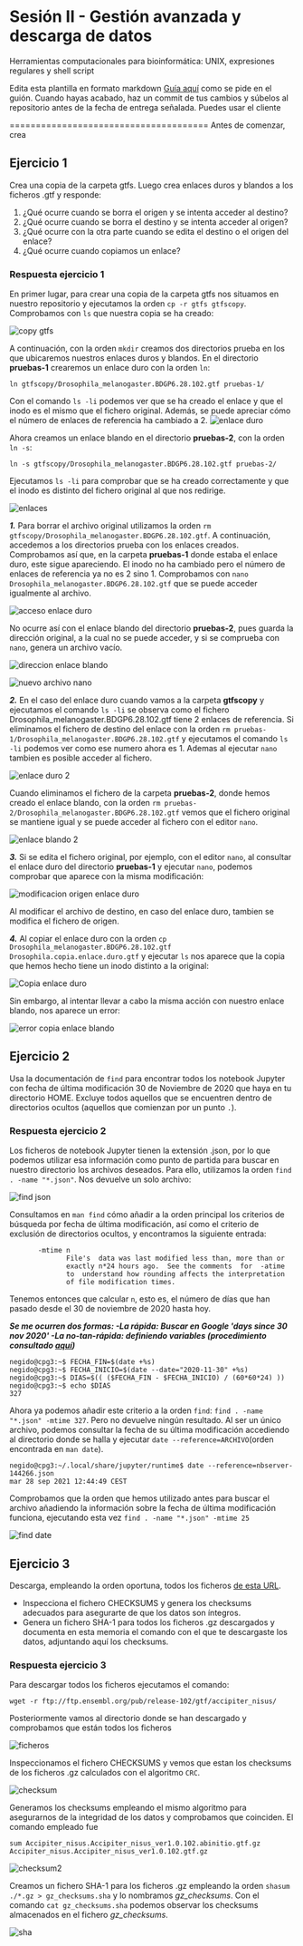 # Sesión II - Gestión avanzada y descarga de datos
Herramientas computacionales para bioinformática: UNIX, expresiones regulares y shell script

Edita esta plantilla en formato markdown [Guía aquí](https://guides.github.com/features/mastering-markdown/) como se pide en el guión. 
Cuando hayas acabado, haz un commit de tus cambios y súbelos al repositorio antes de la fecha de entrega señalada. 
Puedes usar el cliente 

======================================
Antes de comenzar, crea


## Ejercicio 1
Crea una copia de la carpeta gtfs. Luego crea enlaces duros y blandos a los ficheros .gtf y responde:

1. ¿Qué ocurre cuando se borra el origen y se intenta acceder al destino?
2. ¿Qué ocurre cuando se borra el destino y se intenta acceder al origen?
3. ¿Qué ocurre con la otra parte cuando se edita el destino o el origen del enlace?
4. ¿Qué ocurre cuando copiamos un enlace?


### Respuesta ejercicio 1

En primer lugar, para crear una copia de la carpeta gtfs nos situamos en nuestro repositorio y ejecutamos la orden `cp -r gtfs gtfscopy`. Comprobamos con `ls` que nuestra copia se ha creado:

![copy gtfs](https://user-images.githubusercontent.com/92091175/138259066-6afac656-4a67-43a8-9d52-7d40750aeb08.png)

A continuación, con la orden `mkdir` creamos dos directorios prueba en los que ubicaremos nuestros enlaces duros y blandos. 
En el directorio **pruebas-1** crearemos un enlace duro con la orden `ln`:

`ln gtfscopy/Drosophila_melanogaster.BDGP6.28.102.gtf pruebas-1/`

Con el comando `ls -li` podemos ver que se ha creado el enlace y que el inodo es el mismo que el fichero original. Además, se puede apreciar cómo el número de enlaces de referencia ha cambiado a 2.
![enlace duro](https://user-images.githubusercontent.com/92113066/138568836-1fbcbdba-83ef-4384-9141-be8338c1aede.png)


Ahora creamos un enlace blando en el directorio **pruebas-2**, con la orden `ln -s`:

`ln -s gtfscopy/Drosophila_melanogaster.BDGP6.28.102.gtf pruebas-2/`

Ejecutamos `ls -li` para comprobar que se ha creado correctamente y que el inodo es distinto del fichero original al que nos redirige.

![enlaces](https://user-images.githubusercontent.com/92091175/138259422-39cf14bb-1b13-4d35-bb3f-8beb71b11b97.png)

_**1.**_ Para borrar el archivo original utilizamos la orden `rm gtfscopy/Drosophila_melanogaster.BDGP6.28.102.gtf`. A continuación, accedemos a los directorios prueba con los enlaces creados.
Comprobamos así que, en la carpeta **pruebas-1** donde estaba el enlace duro, este sigue apareciendo. El inodo no ha cambiado pero el número de enlaces de referencia ya no es 2 sino 1. Comprobamos con `nano Drosophila_melanogaster.BDGP6.28.102.gtf` que se puede acceder igualmente al archivo.


![acceso enlace duro](https://user-images.githubusercontent.com/92091175/138285851-fe69cb81-4993-49b7-99b3-d749e6d7402e.png)

No ocurre así con el enlace blando del directorio **pruebas-2**, pues guarda la dirección original, a la cual no se puede acceder, y si se comprueba con `nano`, genera un archivo vacío.

![direccion enlace blando](https://user-images.githubusercontent.com/92091175/138286968-41fc59e7-bd40-405d-a733-0d123683904d.png)

![nuevo archivo nano](https://user-images.githubusercontent.com/92091175/138286753-908b9d64-2bfe-4460-83a0-db87f0f79636.png)

_**2.**_ En el caso del enlace duro cuando vamos a la carpeta **gtfscopy** y ejecutamos el comando `ls -li` se observa como el fichero Drosophila_melanogaster.BDGP6.28.102.gtf tiene 2 enlaces de referencia. Si eliminamos el fichero de destino del enlace con la orden `rm pruebas-1/Drosophila_melanogaster.BDGP6.28.102.gtf` y ejecutamos el comando `ls -li` podemos ver como ese numero ahora es 1. Ademas al ejecutar `nano` tambien es posible acceder al fichero. 

![enlace duro 2](https://user-images.githubusercontent.com/92113066/138570675-374dd682-2b2f-4658-8d59-bc3104c414f3.png)

Cuando eliminamos el fichero de la carpeta **pruebas-2**, donde hemos creado el enlace blando, con la orden `rm pruebas-2/Drosophila_melanogaster.BDGP6.28.102.gtf` vemos que el fichero original se mantiene igual y se puede acceder al fichero con el editor `nano`.

![enlace blando 2](https://user-images.githubusercontent.com/92113066/138570938-9ff2db74-bd9e-4c44-898e-e0f553603455.png)


_**3.**_ Si se edita el fichero original, por ejemplo, con el editor `nano`, al consultar el enlace duro del directorio **pruebas-1** y ejecutar `nano`, podemos comprobar que aparece con la misma modificación:

![modificacion origen enlace duro](https://user-images.githubusercontent.com/92091175/138308707-8bce6b58-ebbb-44e0-874a-434e3ef7b3e0.png)


Al modificar el archivo de destino, en caso del enlace duro, tambien se modifica el fichero de origen. 

_**4.**_ Al copiar el enlace duro con la orden `cp Drosophila_melanogaster.BDGP6.28.102.gtf Drosophila.copia.enlace.duro.gtf` y ejecutar `ls` nos aparece que la copia que hemos hecho tiene un inodo distinto a la original:

![Copia enlace duro](https://user-images.githubusercontent.com/92091175/138264052-b989af1f-3412-4e45-b533-c9675e463e87.png)

Sin embargo, al intentar llevar a cabo la misma acción con nuestro enlace blando, nos aparece un error:

![error copia enlace blando](https://user-images.githubusercontent.com/92091175/138264633-8cf163f2-5e49-4076-a73b-2b80e9252f17.png)



## Ejercicio 2
Usa la documentación de `find` para encontrar todos los notebook Jupyter con fecha de última modificación 30 de Noviembre de 2020 que haya en tu directorio HOME. Excluye todos aquellos que se encuentren dentro de directorios ocultos (aquellos que comienzan por un punto `.`). 

### Respuesta ejercicio 2

Los ficheros de notebook Jupyter tienen la extensión .json, por lo que podemos utilizar esa información como punto de partida para buscar en nuestro directorio los archivos deseados. Para ello, utilizamos la orden `find . -name "*.json"`. Nos devuelve un solo archivo:

![find json](https://user-images.githubusercontent.com/92091175/138553224-476a6df0-5ff1-4420-9e57-75808190fce2.png)

Consultamos en `man find` cómo añadir a la orden principal los criterios de búsqueda por fecha de última modificación, así como el criterio de exclusión de directorios ocultos, y encontramos la siguiente entrada:
```
       -mtime n
              File's  data was last modified less than, more than or
              exactly n*24 hours ago.  See the comments  for  -atime
              to  understand how rounding affects the interpretation
              of file modification times.
```

Tenemos entonces que calcular `n`, esto es, el número de días que han pasado desde el 30 de noviembre de 2020 hasta hoy. 

***Se me ocurren dos formas:
-La rápida: Buscar en Google 'days since 30 nov 2020'
-La no-tan-rápida: definiendo variables (procedimiento consultado [aquí](https://www.linuxito.com/gnu-linux/nivel-basico/928-como-restar-fechas-en-bash))***

```
negido@cpg3:~$ FECHA_FIN=$(date +%s)
negido@cpg3:~$ FECHA_INICIO=$(date --date="2020-11-30" +%s)
negido@cpg3:~$ DIAS=$(( ($FECHA_FIN - $FECHA_INICIO) / (60*60*24) ))
negido@cpg3:~$ echo $DIAS
327
```
Ahora ya podemos añadir este criterio a la orden `find`: `find . -name "*.json" -mtime 327`.
Pero no devuelve ningún resultado.
Al ser un único archivo, podemos consultar la fecha de su última modificación accediendo al directorio donde se halla y ejecutar `date --reference=ARCHIVO`(orden encontrada en `man date`).

```
negido@cpg3:~/.local/share/jupyter/runtime$ date --reference=nbserver-144266.json 
mar 28 sep 2021 12:44:49 CEST
```
Comprobamos que la orden que hemos utilizado antes para buscar el archivo añadiendo la información sobre la fecha de última modificación funciona, ejecutando esta vez `find . -name "*.json" -mtime 25`

![find date](https://user-images.githubusercontent.com/92091175/138554875-bb6cc766-b0db-4491-95b3-a9ceece6ca9e.png)

## Ejercicio 3
Descarga, empleando la orden oportuna, todos los ficheros [de esta URL](ftp://ftp.ensembl.org/pub/release-102/gtf/accipiter_nisus/). 
- Inspecciona el fichero CHECKSUMS y genera los checksums adecuados para asegurarte de que los datos son íntegros. 
- Genera un fichero SHA-1 para todos los ficheros .gz descargados y documenta en esta memoria el comando con el que te descargaste los datos, adjuntando aquí los checksums. 


### Respuesta ejercicio 3

Para descargar todos los ficheros ejecutamos el comando:

`wget -r ftp://ftp.ensembl.org/pub/release-102/gtf/accipiter_nisus/`

Posteriormente vamos al directorio donde se han descargado y comprobamos que están todos los ficheros

![ficheros](https://user-images.githubusercontent.com/92113066/138591151-7da69191-f4a1-4647-8715-85cdf50dcba6.png)


Inspeccionamos el fichero CHECKSUMS y vemos que estan los checksums de los ficheros .gz calculados con el algoritmo `CRC`.

![checksum](https://user-images.githubusercontent.com/92113066/138590344-f4395c7c-e190-4ff3-9548-caff01c0f778.png)

Generamos los checksums empleando el mismo algoritmo para asegurarnos de la integridad de los datos y comprobamos que coinciden. El comando empleado fue 

`sum Accipiter_nisus.Accipiter_nisus_ver1.0.102.abinitio.gtf.gz Accipiter_nisus.Accipiter_nisus_ver1.0.102.gtf.gz`

![checksum2](https://user-images.githubusercontent.com/92113066/138590434-7bd9be24-108c-47c1-ac17-b9efc7b70418.png)

Creamos un fichero SHA-1 para los ficheros .gz empleando la orden `shasum ./*.gz > gz_checksums.sha` y lo nombramos *gz_checksums*. Con el comando `cat gz_checksums.sha` podemos observar los checksums almacenados en el fichero *gz_checksums*.


![sha](https://user-images.githubusercontent.com/92113066/138591004-ed0e4b9a-946c-45fc-8c2b-04dc64aca4bf.png)












